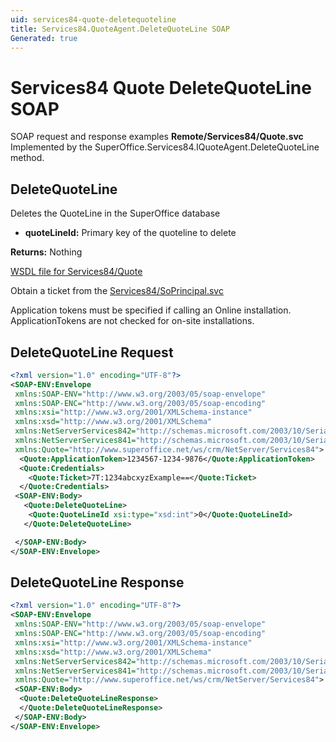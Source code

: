 ```yaml
---
uid: services84-quote-deletequoteline
title: Services84.QuoteAgent.DeleteQuoteLine SOAP
Generated: true
---
```


# Services84 Quote DeleteQuoteLine SOAP

SOAP request and response examples **Remote/Services84/Quote.svc**
Implemented by the <see cref="M:SuperOffice.Services84.IQuoteAgent.DeleteQuoteLine">SuperOffice.Services84.IQuoteAgent.DeleteQuoteLine</see> method.

## DeleteQuoteLine

Deletes the QuoteLine in the SuperOffice database

* **quoteLineId:** Primary key of the quoteline to delete

**Returns:** Nothing


[WSDL file for Services84/Quote](../Services84-Quote.md)

Obtain a ticket from the [Services84/SoPrincipal.svc](../SoPrincipal/index.md)

Application tokens must be specified if calling an Online installation. ApplicationTokens are not checked for on-site installations.

## DeleteQuoteLine Request

```xml
<?xml version="1.0" encoding="UTF-8"?>
<SOAP-ENV:Envelope
 xmlns:SOAP-ENV="http://www.w3.org/2003/05/soap-envelope"
 xmlns:SOAP-ENC="http://www.w3.org/2003/05/soap-encoding"
 xmlns:xsi="http://www.w3.org/2001/XMLSchema-instance"
 xmlns:xsd="http://www.w3.org/2001/XMLSchema"
 xmlns:NetServerServices842="http://schemas.microsoft.com/2003/10/Serialization/Arrays"
 xmlns:NetServerServices841="http://schemas.microsoft.com/2003/10/Serialization/"
 xmlns:Quote="http://www.superoffice.net/ws/crm/NetServer/Services84">
  <Quote:ApplicationToken>1234567-1234-9876</Quote:ApplicationToken>
  <Quote:Credentials>
    <Quote:Ticket>7T:1234abcxyzExample==</Quote:Ticket>
  </Quote:Credentials>
 <SOAP-ENV:Body>
   <Quote:DeleteQuoteLine>
    <Quote:QuoteLineId xsi:type="xsd:int">0</Quote:QuoteLineId>
   </Quote:DeleteQuoteLine>

 </SOAP-ENV:Body>
</SOAP-ENV:Envelope>

```


## DeleteQuoteLine Response

```xml
<?xml version="1.0" encoding="UTF-8"?>
<SOAP-ENV:Envelope
 xmlns:SOAP-ENV="http://www.w3.org/2003/05/soap-envelope"
 xmlns:SOAP-ENC="http://www.w3.org/2003/05/soap-encoding"
 xmlns:xsi="http://www.w3.org/2001/XMLSchema-instance"
 xmlns:xsd="http://www.w3.org/2001/XMLSchema"
 xmlns:NetServerServices842="http://schemas.microsoft.com/2003/10/Serialization/Arrays"
 xmlns:NetServerServices841="http://schemas.microsoft.com/2003/10/Serialization/"
 xmlns:Quote="http://www.superoffice.net/ws/crm/NetServer/Services84">
 <SOAP-ENV:Body>
  <Quote:DeleteQuoteLineResponse>
  </Quote:DeleteQuoteLineResponse>
 </SOAP-ENV:Body>
</SOAP-ENV:Envelope>

```

